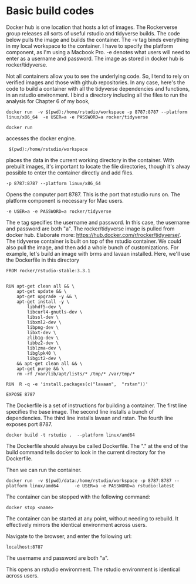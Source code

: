 # Basic build codes

Docker hub is one location that hosts a lot of images. The Rockerverse group releases all sorts of useful rstudio and tidyverse builds. The code below pulls the image and builds the container. The -v tag binds everything in my local workspace to the container. I have to specify the platform component, as I'm using a Macbook Pro. -e denotes what users will need to enter as a username and password. The image as stored in docker hub is rocker/tidyverse. 

Not all containers allow you to see the underlying code. So, I tend to rely on verified images and those with github repositories. In any case, here's the code to build a container with all the tidyverse dependencies and functions, in an rstudio environment. I bind a directory including all the files to run the analysis for Chapter 6 of my book,

``` 
docker run  -v $(pwd):/home/rstudio/workspace -p 8787:8787 --platform linux/x86_64  -e USER=a -e PASSWORD=a rocker/tidyverse 

docker run 
```

accesses the docker engine. 

```
 $(pwd):/home/rstudio/workspace
```

places the data in the current working directory in the container. With prebuilt images, it's important to locate the file directories, though it's alway possible to enter the container directly and add files.


```
-p 8787:8787 --platform linux/x86_64  
```

Opens the computer port 8787. This is the port that rstudio runs on. The platform component is necessary for Mac users. 


```
-e USER=a -e PASSWORD=a rocker/tidyverse 
```

The e tag specifies the username and password. In this case, the username and password are both "a". The rocker/tidyverse image is pulled from docker hub. Elaborate more: https://hub.docker.com/r/rocker/tidyverse/. The tidyverse container is built on top of the rstudio container. We could also pull the image, and then add a whole bunch of customizations. For example, let's build an image with brms and lavaan installed. Here, we'll use the Dockerfile in this directory

```
FROM rocker/rstudio-stable:3.3.1


RUN apt-get clean all && \
    apt-get update && \
    apt-get upgrade -y && \
    apt-get install -y \
        libhdf5-dev \
        libcurl4-gnutls-dev \
        libssl-dev \
        libxml2-dev \
        libpng-dev \
        libxt-dev \
        zlib1g-dev \
        libbz2-dev \
        liblzma-dev \
        libglpk40 \
        libgit2-dev \
    && apt-get clean all && \
    apt-get purge && \
    rm -rf /var/lib/apt/lists/* /tmp/* /var/tmp/*
    
RUN  R -q -e 'install.packages(c("lavaan",  "rstan"))'

EXPOSE 8787
```

The Dockerfile is a set of instructions for building a container. The first line specifies the base image. The second line installs a bunch of dependencies. The third line installs lavaan and rstan. The fourth line exposes port 8787.

```
docker build -t rstudio .  --platform linux/amd64    
```

The Dockerfile should always be called Dockerfile. The "." at the end of the build command tells docker to look in the current directory for the Dockerfile.

Then we can run the container.

```
docker run  -v $(pwd)/data:/home/rstudio/workspace -p 8787:8787 --platform linux/amd64      -e USER=a -e PASSWORD=a rstudio:latest

```
The container can be stopped with the following command:

``` 
docker stop <name>

```

The container can be started at any point, without needing to rebuild. It effectively mirrors the identical environment across users.



Navigate to the browser, and enter the following url:

```
localhost:8787
```
The username and password are both "a".

This opens an rstudio environment. The rstudio environment is identical across users.







